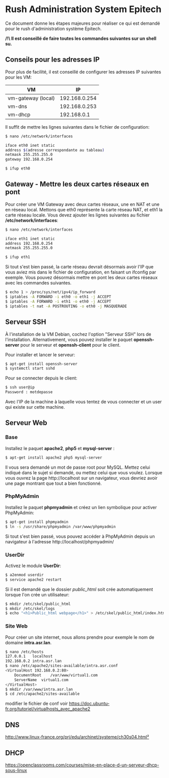 # Rush Administration System Epitech

Ce document donne les étapes majeures pour réaliser ce qui est demandé pour le rush d'administration système Epitech.

**/!\ Il est conseillé de faire toutes les commandes suivantes sur un shell su.**

## Conseils pour les adresses IP 

Pour plus de facilité, il est conseillé de configurer les adresses IP suivantes pour les VM:

VM | IP
--- | ---
vm-gateway (local) | 192.168.0.254
vm-dns | 192.168.0.253
vm-dhcp | 192.168.0.1

Il suffit de mettre les lignes suivantes dans le fichier de configuration:

```sh
$ nano /etc/network/interfaces

iface eth0 inet static
address $(adresse correspondante au tableau)
netmask 255.255.255.0
gateway 192.168.0.254

$ ifup eth0
```

## Gateway - Mettre les deux cartes réseaux en pont

Pour créer une VM Gateway avec deux cartes réseaux, une en NAT et une en réseau local. Mettons que eth0 représente la carte réseau NAT, et eth1 la carte réseau locale. Vous devez ajouter les lignes suivantes au fichier **/etc/network/interfaces**:

```sh
$ nano /etc/network/interfaces

iface eth1 inet static
address 192.168.0.254
netmask 255.255.255.0

$ ifup eth1
```

Si tout s'est bien passé, la carte réseau devrait désormais avoir l'IP que vous aviez mis dans le fichier de configuration, en faisant un ifconfig par exemple. Vous pouvez désormais mettre en pont les deux cartes réseaux avec les commandes suivantes.

```sh
$ echo 1 > /proc/sys/net/ipv4/ip_forward
$ iptables -A FORWARD -i eth0 -o eth1 -j ACCEPT
$ iptables -A FORWARD -i eth1 -o eth0 -j ACCEPT
$ iptables -t nat -A POSTROUTING -o eth0 -j MASQUERADE
```

## Serveur SSH

À l'installation de la VM Debian, cochez l'option "Serveur SSH" lors de l'installation. Alternativement, vous pouvez installer le paquet **openssh-server** pour le serveur et **openssh-client** pour le client.

Pour installer et lancer le serveur:
```sh
$ apt-get install openssh-server
$ systemctl start sshd
```

Pour se connecter depuis le client:
```sh
$ ssh user@ip
Password : motdepasse
```
Avec l'IP de la machine à laquelle vous tentez de vous connecter et un user qui existe sur cette machine.

## Serveur Web

### Base

Installez le paquet **apache2**, **php5** et **mysql-server** :

```sh
$ apt-get install apache2 php5 mysql-server
```

Il vous sera demandé un mot de passe root pour MySQL. Mettez celui indiqué dans le sujet si demandé, ou mettez celui que vous voulez.
Lorsque vous ouvrez la page http://localhost sur un navigateur, vous devriez avoir une page montrant que tout a bien fonctionné.

### PhpMyAdmin

Installez le paquet **phpmyadmin** et créez un lien symbolique pour activer PhpMyAdmin:

```sh
$ apt-get install phpmyadmin
$ ln -s /usr/share/phpmyadmin /var/www/phpmyadmin
```

Si tout s'est bien passé, vous pouvez accéder à PhpMyAdmin depuis un navigateur à l'adresse http://localhost/phpmyadmin/

### UserDir

Activez le module **UserDir**:
```sh
$ a2enmod userdir
$ service apache2 restart
```

Si il est demandé que le dossier *public_html* soit crée automatiquement lorsque l'on crée un utilisateur:
```sh
$ mkdir /etc/skel/public_html
$ mkdir /etc/skel/logs
$ echo "<h1>Public_html webpage</h1>" > /etc/skel/public_html/index.html
```

### Site Web

Pour créer un site internet, nous allons prendre pour exemple le nom de domaine **intra.asr.lan**.

```sh
$ nano /etc/hosts
127.0.0.1 	localhost
192.168.0.2	intra.asr.lan
$ nano /etc/apache2/sites-available/intra.asr.conf
<VirtualHost 192.168.0.2:80>
	DocumentRoot	/var/www/virtual1.com
	ServerName	virtual1.com
</VirtualHost>
$ mkdir /var/www/intra.asr.lan
$ cd /etc/apache2/sites-available
```

modifier le fichier de conf 
voir https://doc.ubuntu-fr.org/tutoriel/virtualhosts_avec_apache2




## DNS

http://www.linux-france.org/prj/edu/archinet/systeme/ch30s04.html²

## DHCP

https://openclassrooms.com/courses/mise-en-place-d-un-serveur-dhcp-sous-linux
